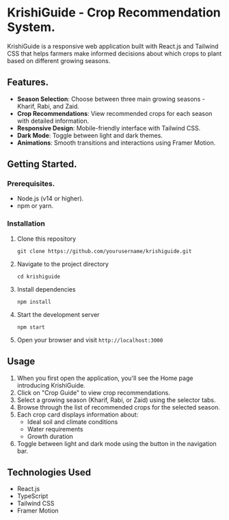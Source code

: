 # KrishiGuide - Crop Recommendation System.

KrishiGuide is a responsive web application built with React.js and Tailwind CSS that helps farmers make informed decisions about which crops to plant based on different growing seasons.

## Features.

- **Season Selection**: Choose between three main growing seasons - Kharif, Rabi, and Zaid.
- **Crop Recommendations**: View recommended crops for each season with detailed information.
- **Responsive Design**: Mobile-friendly interface with Tailwind CSS.
- **Dark Mode**: Toggle between light and dark themes.
- **Animations**: Smooth transitions and interactions using Framer Motion.

## Getting Started.

### Prerequisites.

- Node.js (v14 or higher).
- npm or yarn.

### Installation

1. Clone this repository
   ```
   git clone https://github.com/yourusername/krishiguide.git
   ```

2. Navigate to the project directory
   ```
   cd krishiguide
   ```

3. Install dependencies
   ```
   npm install
   ```

4. Start the development server
   ```
   npm start
   ```

5. Open your browser and visit `http://localhost:3000`

## Usage

1. When you first open the application, you'll see the Home page introducing KrishiGuide.
2. Click on "Crop Guide" to view crop recommendations.
3. Select a growing season (Kharif, Rabi, or Zaid) using the selector tabs.
4. Browse through the list of recommended crops for the selected season.
5. Each crop card displays information about:
   - Ideal soil and climate conditions
   - Water requirements
   - Growth duration
6. Toggle between light and dark mode using the button in the navigation bar.

## Technologies Used

- React.js
- TypeScript
- Tailwind CSS
- Framer Motion
